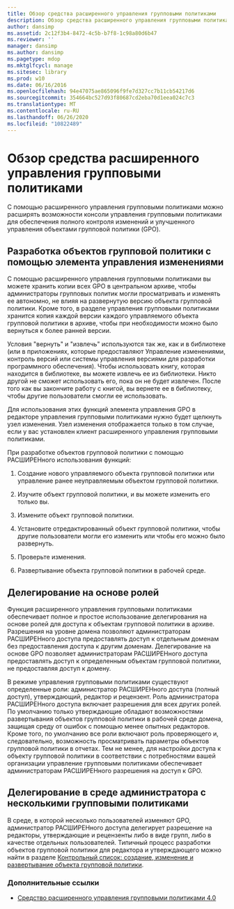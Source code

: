 ```yaml
---
title: Обзор средства расширенного управления групповыми политиками
description: Обзор средства расширенного управления групповыми политиками
author: dansimp
ms.assetid: 2c12f3b4-8472-4c5b-b7f8-1c98a80d6b47
ms.reviewer: ''
manager: dansimp
ms.author: dansimp
ms.pagetype: mdop
ms.mktglfcycl: manage
ms.sitesec: library
ms.prod: w10
ms.date: 06/16/2016
ms.openlocfilehash: 94e47075ae865096f9fe7d327cc7b11cb54217d6
ms.sourcegitcommit: 354664bc527d93f80687cd2eba70d1eea024c7c3
ms.translationtype: MT
ms.contentlocale: ru-RU
ms.lasthandoff: 06/26/2020
ms.locfileid: "10822489"
---
```

# Обзор средства расширенного управления групповыми политиками


С помощью расширенного управления групповыми политиками можно расширять возможности консоли управления групповыми политиками для обеспечения полного контроля изменений и улучшенного управления объектами групповой политики (GPO).

## Разработка объектов групповой политики с помощью элемента управления изменениями


С помощью расширенного управления групповыми политиками вы можете хранить копии всех GPO в центральном архиве, чтобы администраторы групповых политик могли просматривать и изменять ее автономно, не влияя на развернутую версию объекта групповой политики. Кроме того, в разделе управления групповыми политиками хранится копия каждой версии каждого управляемого объекта групповой политики в архиве, чтобы при необходимости можно было вернуться к более ранней версии.

Условия "вернуть" и "извлечь" используются так же, как и в библиотеке (или в приложениях, которые предоставляют Управление изменениями, контроль версий или системы управления версиями для разработки программного обеспечения). Чтобы использовать книгу, которая находится в библиотеке, вы можете извлечь ее из библиотеки. Никто другой не сможет использовать его, пока он не будет извлечен. После того как вы закончите работу с книгой, вы вернете ее в библиотеку, чтобы другие пользователи смогли ее использовать.

Для использования этих функций элемента управления GPO в редакторе управления групповыми политиками нужно будет щелкнуть узел изменения. Узел изменения отображается только в том случае, если у вас установлен клиент расширенного управления групповыми политиками.

При разработке объектов групповой политики с помощью РАСШИРЕНного использования функций:

1.  Создание нового управляемого объекта групповой политики или управление ранее неуправляемым объектом групповой политики.

2.  Изучите объект групповой политики, и вы можете изменить его только вы.

3.  Измените объект групповой политики.

4.  Установите отредактированный объект групповой политики, чтобы другие пользователи могли его изменить или чтобы его можно было развернуть.

5.  Проверьте изменения.

6.  Развертывание объекта групповой политики в рабочей среде.

## Делегирование на основе ролей


Функция расширенного управления групповыми политиками обеспечивает полное и простое использование делегирования на основе ролей для доступа к объектам групповой политики в архиве. Разрешения на уровне домена позволяют администраторам РАСШИРЕНного доступа предоставлять доступ к отдельным доменам без предоставления доступа к другим доменам. Делегирование на основе GPO позволяет администраторам РАСШИРЕНного доступа предоставлять доступ к определенным объектам групповой политики, не предоставляя доступ к домену.

В режиме управления групповыми политиками существуют определенные роли: администратор РАСШИРЕНного доступа (полный доступ), утверждающий, редактор и рецензент. Роль администратора РАСШИРЕНного доступа включает разрешения для всех других ролей. По умолчанию только утверждающие обладают возможностями развертывания объектов групповой политики в рабочей среде домена, защищая среду от ошибок с помощью менее опытных редакторов. Кроме того, по умолчанию все роли включают роль проверяющего и, следовательно, возможность просматривать параметры объектов групповой политики в отчетах. Тем не менее, для настройки доступа к объекту групповой политики в соответствии с потребностями вашей организации управление групповыми политиками обеспечивает администраторам РАСШИРЕНного разрешения на доступ к GPO.

## Делегирование в среде администратора с несколькими групповыми политиками


В среде, в которой несколько пользователей изменяют GPO, администратор РАСШИРЕНного доступа делегирует разрешение на редакторы, утверждающие и рецензенты либо в виде групп, либо в качестве отдельных пользователей. Типичный процесс разработки объектов групповой политики для редактора и утверждающего можно найти в разделе [Контрольный список: создание, изменение и развертывание объекта групповой политики](checklist-create-edit-and-deploy-a-gpo-agpm40.md).

### Дополнительные ссылки

-   [Средство расширенного управления групповыми политиками 4.0](advanced-group-policy-management-40.md)

 

 





